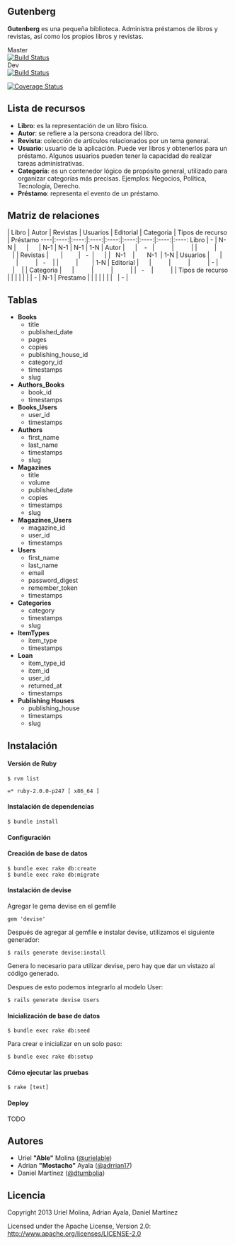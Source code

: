 ## Gutenberg

**Gutenberg** es una pequeña biblioteca. Administra préstamos de libros y revistas, así como los propios libros y revistas.

Master  
[![Build Status](https://travis-ci.org/adrrian17/gutenberg.png?branch=master)](https://travis-ci.org/adrrian17/gutenberg)  
Dev  
[![Build Status](https://travis-ci.org/adrrian17/gutenberg.png?branch=dev)](https://travis-ci.org/adrrian17/gutenberg)

[![Coverage Status](https://coveralls.io/repos/adrrian17/gutenberg/badge.png?branch=dev)](https://coveralls.io/r/adrrian17/gutenberg?branch=dev)

## Lista de recursos

* **Libro**: es la representación de un libro físico.
* **Autor**: se refiere a la persona creadora del libro.
* **Revista**: colección de artículos relacionados por un tema general.
* **Usuario**: usuario de la aplicación. Puede ver libros y obtenerlos para un préstamo. Algunos usuarios pueden tener la capacidad de realizar tareas administrativas.
* **Categoría**: es un contenedor lógico de propósito general, utilizado para organizar categorías más precisas. Ejemplos: Negocios, Política, Tecnología, Derecho.
* **Préstamo**: representa el evento de un préstamo.


## Matriz de relaciones


 | Libro | Autor | Revistas | Usuarios | Editorial | Categoria | Tipos de recurso | Préstamo
----|:----:|:----:|:----:|:----:|:----:|:----:|:----:|:----:
Libro               |   -   |   N-N    |          |          |    N-1    |   N-1     |       N-1         |    1-N     |
Autor               |       |    -     |          |          |           |           |                   |            |
Revistas            |       |          |     -    |          |           |   N-1     |       N-1         |    1-N     |
Usuarios            |       |          |          |     -    |           |           |                   |    1-N     |
Editorial           |       |          |          |          |     -     |           |                   |            |
Categoria           |       |          |          |          |           |     -     |                   |            |
Tipos de recurso    |       |          |          |          |           |           |         -         |    N-1     |
Prestamo            |       |          |          |          |           |           |                   |      -     |



## Tablas

* **Books**
    * title
    * published_date
    * pages
    * copies
    * publishing_house_id
    * category_id
    * timestamps
    * slug
* **Authors_Books**
    * book_id
    * timestamps
* **Books_Users**
    * user_id
    * timestamps
* **Authors**
    * first_name
    * last_name
    * timestamps
    * slug
* **Magazines**
    * title
    * volume
    * published_date
    * copies
    * timestamps
    * slug
* **Magazines_Users**
    * magazine_id
    * user_id
    * timestamps
* **Users**
    * first_name
    * last_name
    * email
    * password_digest
    * remember_token
    * timestamps
* **Categories**
    * category
    * timestamps
    * slug
* **ItemTypes**
    * item_type
    * timestamps
* **Loan**
    * item_type_id
    * item_id
    * user_id
    * returned_at
    * timestamps
* **Publishing Houses**
    * publishing_house
    * timestamps
    * slug


## Instalación

#### Versión de Ruby

    $ rvm list

    =* ruby-2.0.0-p247 [ x86_64 ]


#### Instalación de dependencias

    $ bundle install

#### Configuración

#### Creación de base de datos
    $ bundle exec rake db:create
    $ bundle exec rake db:migrate

#### Instalación de devise

Agregar le gema devise en el gemfile

    gem 'devise'

Después de agregar al gemfile e instalar devise, utilizamos el siguiente generador:

    $ rails generate devise:install

Genera lo necesario para utilizar devise, pero hay que dar un vistazo al código generado.

Despues de esto podemos integrarlo al modelo User:

    $ rails generate devise Users


#### Inicialización de base de datos

    $ bundle exec rake db:seed

Para crear e inicializar en un solo paso:

    $ bundle exec rake db:setup

#### Cómo ejecutar las pruebas

    $ rake [test]

#### Deploy

TODO


## Autores

* Uriel **"Able"** Molina ([@urielable](http://twitter.com/urielable))
* Adrian **"Mostacho"** Ayala ([@adrrian17](http://twitter.com/adrrian17))
* Daniel Martínez ([@dtumbolia](http://twitter.com/dtumbolia))

## Licencia

Copyright 2013 Uriel Molina, Adrian Ayala, Daniel Martínez

Licensed under the Apache License, Version 2.0: http://www.apache.org/licenses/LICENSE-2.0

